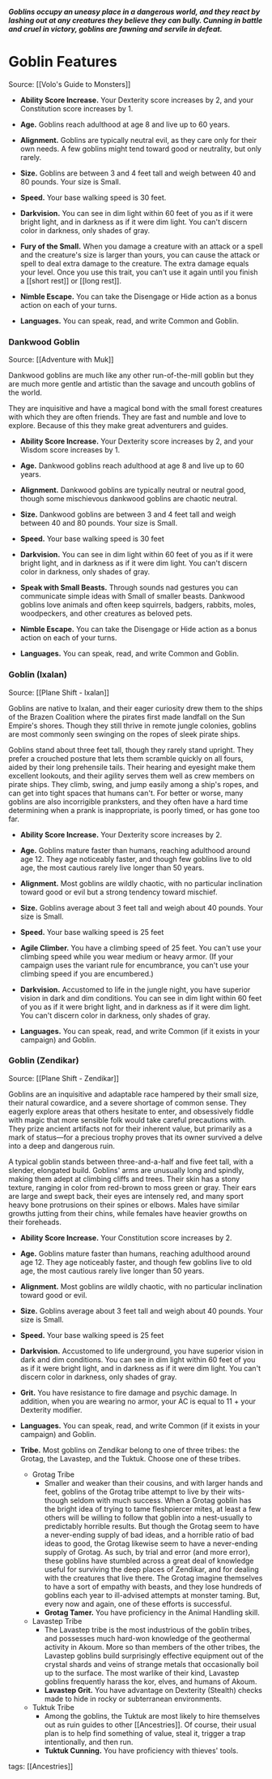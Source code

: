 _**Goblins occupy an uneasy place in a dangerous world, and they react by lashing out at any creatures they believe they can bully. Cunning in battle and cruel in victory, goblins are fawning and servile in defeat.**_

# Goblin Features

Source: [[Volo's Guide to Monsters]]

-   **Ability Score Increase.** Your Dexterity score increases by 2, and your Constitution score increases by 1.

-   **Age.** Goblins reach adulthood at age 8 and live up to 60 years.

-   **Alignment.** Goblins are typically neutral evil, as they care only for their own needs. A few goblins might tend toward good or neutrality, but only rarely.

-   **Size.** Goblins are between 3 and 4 feet tall and weigh between 40 and 80 pounds. Your size is Small.

-   **Speed.** Your base walking speed is 30 feet.

-   **Darkvision.** You can see in dim light within 60 feet of you as if it were bright light, and in darkness as if it were dim light. You can't discern color in darkness, only shades of gray.

-   **Fury of the Small.** When you damage a creature with an attack or a spell and the creature's size is larger than yours, you can cause the attack or spell to deal extra damage to the creature. The extra damage equals your level. Once you use this trait, you can't use it again until you finish a [[short rest]] or [[long rest]].

-   **Nimble Escape.** You can take the Disengage or Hide action as a bonus action on each of your turns.

-   **Languages.** You can speak, read, and write Common and Goblin.

### Dankwood Goblin

Source: [[Adventure with Muk]]

Dankwood goblins are much like any other run-of-the-mill goblin but they are much more gentle and artistic than the savage and uncouth goblins of the world.

They are inquisitive and have a magical bond with the small forest creatures with which they are often friends. They are fast and numble and love to explore. Because of this they make great adventurers and guides.

-   **Ability Score Increase.** Your Dexterity score increases by 2, and your Wisdom score increases by 1.

-   **Age.** Dankwood goblins reach adulthood at age 8 and live up to 60 years.

-   **Alignment.** Dankwood goblins are typically neutral or neutral good, though some mischievous dankwood goblins are chaotic neutral.

-   **Size.** Dankwood goblins are between 3 and 4 feet tall and weigh between 40 and 80 pounds. Your size is Small.

-   **Speed.** Your base walking speed is 30 feet

-   **Darkvision.** You can see in dim light within 60 feet of you as if it were bright light, and in darkness as if it were dim light. You can't discern color in darkness, only shades of gray.

-   **Speak with Small Beasts.** Through sounds nad gestures you can communicate simple ideas with Small of smaller beasts. Dankwood goblins love animals and often keep squirrels, badgers, rabbits, moles, woodpeckers, and other creatures as beloved pets.

-   **Nimble Escape.** You can take the Disengage or Hide action as a bonus action on each of your turns.

-   **Languages.** You can speak, read, and write Common and Goblin.

### Goblin (Ixalan)

Source: [[Plane Shift - Ixalan]]

Goblins are native to Ixalan, and their eager curiosity drew them to the ships of the Brazen Coalition where the pirates first made landfall on the Sun Empire's shores. Though they still thrive in remote jungle colonies, goblins are most commonly seen swinging on the ropes of sleek pirate ships.

Goblins stand about three feet tall, though they rarely stand upright. They prefer a crouched posture that lets them scramble quickly on all fours, aided by their long prehensile tails. Their hearing and eyesight make them excellent lookouts, and their agility serves them well as crew members on pirate ships. They climb, swing, and jump easily among a ship's ropes, and can get into tight spaces that humans can't. For better or worse, many goblins are also incorrigible pranksters, and they often have a hard time determining when a prank is inappropriate, is poorly timed, or has gone too far.

-   **Ability Score Increase.** Your Dexterity score increases by 2.

-   **Age.** Goblins mature faster than humans, reaching adulthood around age 12. They age noticeably faster, and though few goblins live to old age, the most cautious rarely live longer than 50 years.

-   **Alignment.** Most goblins are wildly chaotic, with no particular inclination toward good or evil but a strong tendency toward mischief.

-   **Size.** Goblins average about 3 feet tall and weigh about 40 pounds. Your size is Small.

-   **Speed.** Your base walking speed is 25 feet

-   **Agile Climber.** You have a climbing speed of 25 feet. You can't use your climbing speed while you wear medium or heavy armor. (If your campaign uses the variant rule for encumbrance, you can't use your climbing speed if you are encumbered.)

-   **Darkvision.** Accustomed to life in the jungle night, you have superior vision in dark and dim conditions. You can see in dim light within 60 feet of you as if it were bright light, and in darkness as if it were dim light. You can't discern color in darkness, only shades of gray.

-   **Languages.** You can speak, read, and write Common (if it exists in your campaign) and Goblin.

### Goblin (Zendikar)

Source: [[Plane Shift - Zendikar]]

Goblins are an inquisitive and adaptable race hampered by their small size, their natural cowardice, and a severe shortage of common sense. They eagerly explore areas that others hesitate to enter, and obsessively fiddle with magic that more sensible folk would take careful precautions with. They prize ancient artifacts not for their inherent value, but primarily as a mark of status—for a precious trophy proves that its owner survived a delve into a deep and dangerous ruin.

A typical goblin stands between three-and-a-half and five feet tall, with a slender, elongated build. Goblins' arms are unusually long and spindly, making them adept at climbing cliffs and trees. Their skin has a stony texture, ranging in color from red-brown to moss green or gray. Their ears are large and swept back, their eyes are intensely red, and many sport heavy bone protrusions on their spines or elbows. Males have similar growths jutting from their chins, while females have heavier growths on their foreheads.

-   **Ability Score Increase.** Your Constitution score increases by 2.

-   **Age.** Goblins mature faster than humans, reaching adulthood around age 12. They age noticeably faster, and though few goblins live to old age, the most cautious rarely live longer than 50 years.

-   **Alignment.** Most goblins are wildly chaotic, with no particular inclination toward good or evil.

-   **Size.** Goblins average about 3 feet tall and weigh about 40 pounds. Your size is Small.

-   **Speed.** Your base walking speed is 25 feet

-   **Darkvision.** Accustomed to life underground, you have superior vision in dark and dim conditions. You can see in dim light within 60 feet of you as if it were bright light, and in darkness as if it were dim light. You can't discern color in darkness, only shades of gray.

-   **Grit.** You have resistance to fire damage and psychic damage. In addition, when you are wearing no armor, your AC is equal to 11 + your Dexterity modifier.

-   **Languages.** You can speak, read, and write Common (if it exists in your campaign) and Goblin.

-   **Tribe.** Most goblins on Zendikar belong to one of three tribes: the Grotag, the Lavastep, and the Tuktuk. Choose one of these tribes.
    -   Grotag Tribe
        -   Smaller and weaker than their cousins, and with larger hands and feet, goblins of the Grotag tribe attempt to live by their wits-though seldom with much success. When a Grotag goblin has the bright idea of trying to tame fleshpiercer mites, at least a few others will be willing to follow that goblin into a nest-usually to predictably horrible results. But though the Grotag seem to have a never-ending supply of bad ideas, and a horrible ratio of bad ideas to good, the Grotag likewise seem to have a never-ending supply of Grotag. As such, by trial and error (and more error), these goblins have stumbled across a great deal of knowledge useful for surviving the deep places of Zendikar, and for dealing with the creatures that live there. The Grotag imagine themselves to have a sort of empathy with beasts, and they lose hundreds of goblins each year to ill-advised attempts at monster taming. But, every now and again, one of these efforts is successful.
        -   **Grotag Tamer.** You have proficiency in the Animal Handling skill.
    -   Lavastep Tribe
        -   The Lavastep tribe is the most industrious of the goblin tribes, and possesses much hard-won knowledge of the geothermal activity in Akoum. More so than members of the other tribes, the Lavastep goblins build surprisingly effective equipment out of the crystal shards and veins of strange metals that occasionally boil up to the surface. The most warlike of their kind, Lavastep goblins frequently harass the kor, elves, and humans of Akoum.
        -   **Lavastep Grit.** You have advantage on Dexterity (Stealth) checks made to hide in rocky or subterranean environments.
    -   Tuktuk Tribe
        -   Among the goblins, the Tuktuk are most likely to hire themselves out as ruin guides to other [[Ancestries]]. Of course, their usual plan is to help find something of value, steal it, trigger a trap intentionally, and then run.
        -   **Tuktuk Cunning.** You have proficiency with thieves' tools.

tags: [[Ancestries]]
